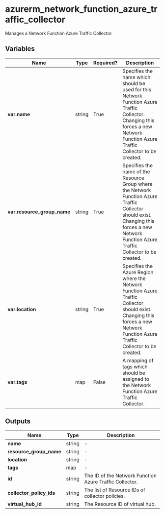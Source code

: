 # azurerm_network_function_azure_traffic_collector

Manages a Network Function Azure Traffic Collector.

## Variables

| Name | Type | Required? |  Description |
| ---- | ---- | --------- |  ----------- |
| **var.name** | string | True | Specifies the name which should be used for this Network Function Azure Traffic Collector. Changing this forces a new Network Function Azure Traffic Collector to be created. | 
| **var.resource_group_name** | string | True | Specifies the name of the Resource Group where the Network Function Azure Traffic Collector should exist. Changing this forces a new Network Function Azure Traffic Collector to be created. | 
| **var.location** | string | True | Specifies the Azure Region where the Network Function Azure Traffic Collector should exist. Changing this forces a new Network Function Azure Traffic Collector to be created. | 
| **var.tags** | map | False | A mapping of tags which should be assigned to the Network Function Azure Traffic Collector. | 



## Outputs

| Name | Type | Description |
| ---- | ---- | --------- | 
| **name** | string  | - | 
| **resource_group_name** | string  | - | 
| **location** | string  | - | 
| **tags** | map  | - | 
| **id** | string  | The ID of the Network Function Azure Traffic Collector. | 
| **collector_policy_ids** | string  | The list of Resource IDs of collector policies. | 
| **virtual_hub_id** | string  | The Resource ID of virtual hub. | 